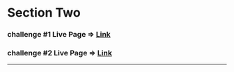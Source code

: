 # Section Two

### challenge #1 Live Page => [Link](https://section-two-challenge-one.netlify.app/)
### challenge #2 Live Page => [Link](https://section-two-challenge-two.netlify.app/)

---
